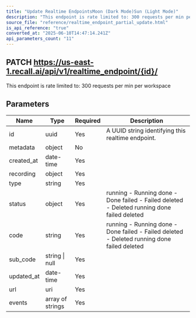 ```yaml
---
title: "Update Realtime EndpointsMoon (Dark Mode)Sun (Light Mode)"
description: "This endpoint is rate limited to: 300 requests per min per workspace"
source_file: "reference/realtime_endpoint_partial_update.html"
is_api_reference: "true"
converted_at: "2025-06-10T14:47:14.241Z"
api_parameters_count: "11"
---
```

## PATCH https://us-east-1.recall.ai/api/v1/realtime_endpoint/{id}/

This endpoint is rate limited to: 300 requests per min per workspace

## Parameters

| Name | Type | Required | Description |
| --- | --- | --- | --- |
| id | uuid | Yes | A UUID string identifying this realtime endpoint. |
| metadata | object | No |  |
| created_at | date-time | Yes |  |
| recording | object | Yes |  |
| type | string | Yes |  |
| status | object | Yes | running - Running done - Done failed - Failed deleted - Deleted  running done failed deleted |
| code | string | Yes | running - Running done - Done failed - Failed deleted - Deleted  running done failed deleted |
| sub_code | string \| null | Yes |  |
| updated_at | date-time | Yes |  |
| url | uri | Yes |  |
| events | array of strings | Yes |  |
